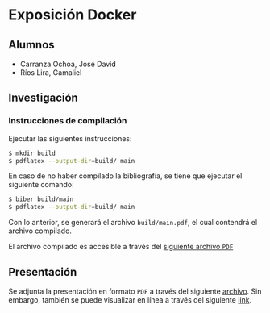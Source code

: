 # Exposición Docker

## Alumnos
- Carranza Ochoa, José David
- Ríos Lira, Gamaliel


## Investigación

### Instrucciones de compilación
Ejecutar las siguientes instrucciones:
```bash
$ mkdir build
$ pdflatex --output-dir=build/ main
```

En caso de no haber compilado la bibliografía, se tiene que ejecutar el siguiente comando:
```bash
$ biber build/main
$ pdflatex --output-dir=build/ main
```

Con lo anterior, se generará el archivo `build/main.pdf`, el cual contendrá el archivo compilado.

El archivo compilado es accesible a través del [siguiente archivo `PDF`](escrito.pdf)

## Presentación
Se adjunta la presentación en formato `PDF` a través del siguiente [archivo](presentacion.pdf). Sin embargo, también se puede visualizar en línea a través del siguiente
[link](https://www.canva.com/design/DAFb5t-mU0s/Vt6hztemGM0CALDlEGqGWQ/view?utm_content=DAFb5t-mU0s&utm_campaign=designshare&utm_medium=link2&utm_source=sharebutton).
